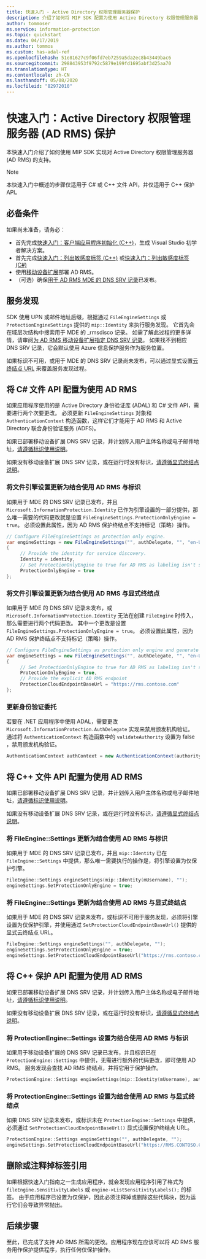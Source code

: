 ```yaml
---
title: 快速入门 - Active Directory 权限管理服务器保护
description: 介绍了如何将 MIP SDK 配置为使用 Active Directory 权限管理服务器 (AD RMS) 的快速入门
author: tommoser
ms.service: information-protection
ms.topic: quickstart
ms.date: 04/17/2019
ms.author: tommos
ms.custom: has-adal-ref
ms.openlocfilehash: 51e81627c9f06fd7eb7259a5da2ec8b43449bac6
ms.sourcegitcommit: 298843953f9792c5879e199fd1695abf3d25aa70
ms.translationtype: HT
ms.contentlocale: zh-CN
ms.lasthandoff: 05/08/2020
ms.locfileid: "82972010"
---
```

# <a name="quickstart-active-directory-rights-management-server-ad-rms-protection"></a>快速入门：Active Directory 权限管理服务器 (AD RMS) 保护

本快速入门介绍了如何使用 MIP SDK 实现对 Active Directory 权限管理服务器 (AD RMS) 的支持。

> [!NOTE]
> 本快速入门中概述的步骤仅适用于 C# 或 C++ 文件 API，并仅适用于 C++ 保护 API。

## <a name="prerequisites"></a>必备条件

如果尚未准备，请务必：

- 首先完成[快速入门：客户端应用程序初始化 (C++)](quick-app-initialization-cpp.md)，生成 Visual Studio 初学者解决方案。
- 首先完成[快速入门：列出敏感度标签 (C++)](quick-file-list-labels-cpp.md) 或[快速入门：列出敏感度标签 (C#)](quick-file-list-labels-csharp.md)
- 使用[移动设备扩展](https://docs.microsoft.com/azure/information-protection/active-directory-rights-manage-mobile-device)部署 AD RMS。
- （可选）确保[用于 AD RMS MDE 的 DNS SRV 记录](https://docs.microsoft.com/azure/information-protection/active-directory-rights-manage-mobile-device#specifying-the-dns-srv-records-for-the-ad-rms-mobile-device-extension)已发布。

## <a name="service-discovery"></a>服务发现

SDK 使用 UPN 或邮件地址后缀，根据通过 `FileEngineSettings` 或 `ProtectionEngineSettings` 提供的 `mip::Identity` 来执行服务发现。 它首先会在域层次结构中搜索用于 MDE 的 _rmsdisco  记录。 如需了解此过程的更多详情，请审阅[为 AD RMS 移动设备扩展指定 DNS SRV 记录](https://docs.microsoft.com/azure/information-protection/active-directory-rights-manage-mobile-device#specifying-the-dns-srv-records-for-the-ad-rms-mobile-device-extension)。 如果找不到相应 DNS SRV 记录，它会默认使用 Azure 信息保护服务作为服务位置。

如果标识不可用，或用于 MDE 的 DNS SRV 记录尚未发布，可以通过显式设置[云终结点 URL](https://docs.microsoft.com/information-protection/develop/reference/class_mip_fileengine_settings#setpolicycloudendpointbaseurl-function) 来覆盖服务发现过程。

## <a name="configuring-file-api-in-c-to-use-ad-rms"></a>将 C# 文件 API 配置为使用 AD RMS

如果应用程序使用的是 Active Directory 身份验证库 (ADAL) 和 C# 文件 API，需要进行两个次要更改。 必须更新 `FileEngineSettings` 对象和 `AuthenticationContext` 构造函数，这样它们才能用于 AD RMS 和 Active Directory 联合身份验证服务 (ADFS)。

如果已部署移动设备扩展 DNS SRV 记录，并计划传入用户主体名称或电子邮件地址，[请遵循标识使用说明](#update-the-file-engine-settings-to-use-ad-rms-with-an-identity)。

如果没有移动设备扩展 DNS SRV 记录，或在运行时没有标识，[请遵循显式终结点说明](#update-the-file-engine-settings-to-use-ad-rms-with-an-explicit-endpoint)。

### <a name="update-the-file-engine-settings-to-use-ad-rms-with-an-identity"></a>将文件引擎设置更新为结合使用 AD RMS 与标识

如果用于 MDE 的 DNS SRV 记录已发布，并且 `Microsoft.InformationProtection.Identity` 已作为引擎设置的一部分提供，那么唯一需要的代码更改就是设置 `FileEngineSettings.ProtectionOnlyEngine = true`。 必须设置此属性，因为 AD RMS 保护终结点不支持标记（策略）操作。

```csharp
// Configure FileEngineSettings as protection only engine.
var engineSettings = new FileEngineSettings("", authDelegate, "", "en-US")
{
     // Provide the identity for service discovery.
     Identity = identity,
     // Set ProtectionOnlyEngine to true for AD RMS as labeling isn't supported
     ProtectionOnlyEngine = true
};
```

### <a name="update-the-file-engine-settings-to-use-ad-rms-with-an-explicit-endpoint"></a>将文件引擎设置更新为结合使用 AD RMS 与显式终结点

如果用于 MDE 的 DNS SRV 记录未发布，或 `Microsoft.InformationProtection.Identity` 无法在创建 `FileEngine` 时传入，那么需要进行两个代码更改。 其中一个更改是设置 `FileEngineSettings.ProtectionOnlyEngine = true`。 必须设置此属性，因为 AD RMS 保护终结点不支持标记（策略）操作。

```csharp
// Configure FileEngineSettings as protection only engine and generate a unique engine id.
var engineSettings = new FileEngineSettings("", authDelegate, "", "en-US")
{
     // Set ProtectionOnlyEngine to true for AD RMS as labeling isn't supported
     ProtectionOnlyEngine = true,
     // Provide the explicit AD RMS endpoint
     ProtectionCloudEndpointBaseUrl = "https://rms.contoso.com"
};
```

### <a name="update-the-authentication-delegate"></a>更新身份验证委托

若要在 .NET 应用程序中使用 ADAL，需要更改 `Microsoft.InformationProtection.AuthDelegate` 实现来禁用颁发机构验证。 通过将 `AuthenticationContext` 构造函数中的 `validateAuthority` 设置为 false  ，禁用颁发机构验证。

   ```csharp
   AuthenticationContext authContext = new AuthenticationContext(authority, false, tokenCache);
   ```

## <a name="configuring-file-api-in-c-to-use-ad-rms"></a>将 C++ 文件 API 配置为使用 AD RMS

如果已部署移动设备扩展 DNS SRV 记录，并计划传入用户主体名称或电子邮件地址，[请遵循标识使用说明](#update-the-fileenginesettings-to-use-ad-rms-with-an-identity)。

如果没有移动设备扩展 DNS SRV 记录，或在运行时没有标识，[请遵循显式终结点说明](#update-the-fileenginesettings-to-use-ad-rms-with-an-explicit-endpoint)。

### <a name="update-the-fileenginesettings-to-use-ad-rms-with-an-identity"></a>将 FileEngine::Settings 更新为结合使用 AD RMS 与标识

如果用于 MDE 的 DNS SRV 记录已发布，并且 `mip::Identity` 已在 `FileEngine::Settings` 中提供，那么唯一需要执行的操作是，将引擎设置为仅保护引擎。

```cpp
FileEngine::Settings engineSettings(mip::Identity(mUsername), "");
engineSettings.SetProtectionOnlyEngine = true;
```

### <a name="update-the-fileenginesettings-to-use-ad-rms-with-an-explicit-endpoint"></a>将 FileEngine::Settings 更新为结合使用 AD RMS 与显式终结点

如果用于 MDE 的 DNS SRV 记录未发布，或标识不可用于服务发现，必须将引擎设置为仅保护引擎，并使用通过 `SetProtectionCloudEndpointBaseUrl()` 提供的显式云终结点 URL。

```cpp
FileEngine::Settings engineSettings("", authDelegate, "");
engineSettings.SetProtectionOnlyEngine = true;
engineSettings.SetProtectionCloudEndpointBaseUrl("https://rms.contoso.com");
```

## <a name="configuring-protection-api-in-c-to-use-ad-rms"></a>将 C++ 保护 API 配置为使用 AD RMS

如果已部署移动设备扩展 DNS SRV 记录，并计划传入用户主体名称或电子邮件地址，[请遵循标识使用说明](#set-the-protectionenginesettings-to-use-ad-rms-with-an-identity)。

如果没有移动设备扩展 DNS SRV 记录，或在运行时没有标识，[请遵循显式终结点说明](#set-the-protectionenginesettings-to-use-ad-rms-with-an-explicit-endpoint)。

### <a name="set-the-protectionenginesettings-to-use-ad-rms-with-an-identity"></a>将 ProtectionEngine::Settings 设置为结合使用 AD RMS 与标识

如果用于移动设备扩展的 DNS SRV 记录已发布，并且标识已在 `ProtectionEngine::Settings` 中提供，无需进行额外的代码更改，即可使用 AD RMS。 服务发现会查找 AD RMS 终结点，并将它用于保护操作。

```cpp
ProtectionEngine::Settings engineSettings(mip::Identity(mUsername), authDelegate, "");
```

### <a name="set-the-protectionenginesettings-to-use-ad-rms-with-an-explicit-endpoint"></a>将 ProtectionEngine::Settings 设置为结合使用 AD RMS 与显式终结点

如果 DNS SRV 记录未发布，或标识未在 `ProtectionEngine::Settings` 中提供，必须通过 `SetProtectionCloudEndpointBaseUrl()` 显式设置保护终结点 URL。

```cpp
ProtectionEngine::Settings engineSettings("", authDelegate, "");
engineSettings.SetProtectionCloudEndpointBaseUrl("https://RMS.CONTOSO.COM");
```

## <a name="remove-or-comment-label-references"></a>删除或注释掉标签引用

如果根据快速入门指南之一生成应用程序，就会发现应用程序引用了格式为 `fileEngine.SensitivityLabels` 或 `engine->ListSensitivityLabels();` 的标签。 由于应用程序已设置为仅保护，因此必须注释掉或删除这些代码块，因为运行它们会导致异常抛出。

## <a name="next-steps"></a>后续步骤

至此，已完成了支持 AD RMS 所需的更改。应用程序现在应该可以将 AD RMS 服务用作保护提供程序，执行任何仅保护操作。
